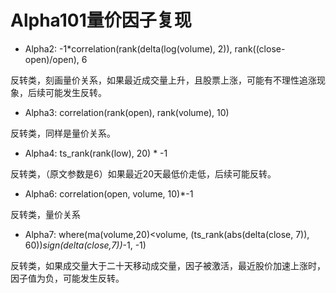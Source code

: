 # Alpha101量价因子复现

- Alpha2: -1*correlation(rank(delta(log(volume), 2)), rank((close-open)/open), 6

反转类，刻画量价关系，如果最近成交量上升，且股票上涨，可能有不理性追涨现象，后续可能发生反转。
- Alpha3: correlation(rank(open), rank(volume), 10)

反转类，同样是量价关系。
- Alpha4: ts_rank(rank(low), 20) * -1

反转类，（原文参数是6）如果最近20天最低价走低，后续可能反转。
- Alpha6: correlation(open, volume, 10)*-1

反转类，量价关系

- Alpha7: where(ma(volume,20)<volume, (ts_rank(abs(delta(close, 7)), 60))*sign(delta(close,7))*-1, -1)

反转类，如果成交量大于二十天移动成交量，因子被激活，最近股价加速上涨时，因子值为负，可能发生反转。